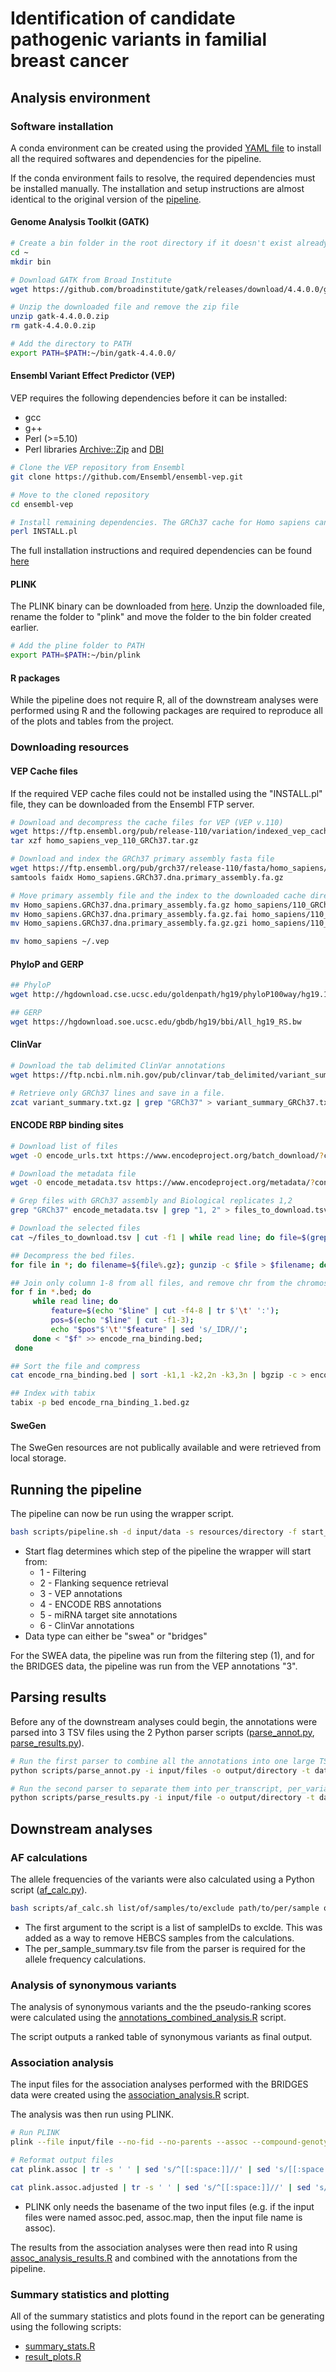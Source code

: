 # Identification of candidate pathogenic variants in familial breast cancer

## Analysis environment
### Software installation
A conda environment can be created using the provided [YAML file](/gatk-vep.yaml) to install all the required softwares and dependencies for the pipeline.

If the conda environment fails to resolve, the required dependencies must be installed manually. The installation and setup instructions are almost identical to the original version of the [pipeline](https://github.com/aboffelli/variant_annotation).

#### Genome Analysis Toolkit (GATK)

```sh
# Create a bin folder in the root directory if it doesn't exist already
cd ~
mkdir bin

# Download GATK from Broad Institute
wget https://github.com/broadinstitute/gatk/releases/download/4.4.0.0/gatk-4.4.0.0.zip

# Unzip the downloaded file and remove the zip file
unzip gatk-4.4.0.0.zip
rm gatk-4.4.0.0.zip

# Add the directory to PATH
export PATH=$PATH:~/bin/gatk-4.4.0.0/
```

#### Ensembl Variant Effect Predictor (VEP)

VEP requires the following dependencies before it can be installed:
* gcc
* g++
* Perl (>=5.10)
* Perl libraries [Archive::Zip](https://metacpan.org/pod/Archive::Zip) and [DBI](https://metacpan.org/pod/DBI)

```sh
# Clone the VEP repository from Ensembl
git clone https://github.com/Ensembl/ensembl-vep.git

# Move to the cloned repository
cd ensembl-vep

# Install remaining dependencies. The GRCh37 cache for Homo sapiens can and should also be installed using this script
perl INSTALL.pl
```

The full installation instructions and required dependencies can be found [here](http://www.ensembl.org/info/docs/tools/vep/script/vep_download.html)

#### PLINK
The PLINK binary can be downloaded from [here](https://www.cog-genomics.org/plink/). Unzip the downloaded file, rename the folder to "plink" and move the folder to the bin folder created earlier.

```sh
# Add the pline folder to PATH
export PATH=$PATH:~/bin/plink
```

#### R packages
While the pipeline does not require R, all of the downstream analyses were performed using R and the following packages are required to reproduce all of the plots and tables from the project.

### Downloading resources

#### VEP Cache files
If the required VEP cache files could not be installed using the "INSTALL.pl" file, they can be downloaded from the Ensembl FTP server.

```sh
# Download and decompress the cache files for VEP (VEP v.110)
wget https://ftp.ensembl.org/pub/release-110/variation/indexed_vep_cache/homo_sapiens_vep_110_GRCh37.tar.gz
tar xzf homo_sapiens_vep_110_GRCh37.tar.gz

# Download and index the GRCh37 primary assembly fasta file
wget https://ftp.ensembl.org/pub/grch37/release-110/fasta/homo_sapiens/dna/Homo_sapiens.GRCh37.dna.primary_assembly.fa.gz
samtools faidx Homo_sapiens.GRCh37.dna.primary_assembly.fa.gz

# Move primary assembly file and the index to the downloaded cache directory and move to the VEP cache directory
mv Homo_sapiens.GRCh37.dna.primary_assembly.fa.gz homo_sapiens/110_GRCh37/
mv Homo_sapiens.GRCh37.dna.primary_assembly.fa.gz.fai homo_sapiens/110_GRCh37/
mv Homo_sapiens.GRCh37.dna.primary_assembly.fa.gz.gzi homo_sapiens/110_GRCh37/

mv homo_sapiens ~/.vep
```

#### PhyloP and GERP

```sh
## PhyloP
wget http://hgdownload.cse.ucsc.edu/goldenpath/hg19/phyloP100way/hg19.100way.phyloP100way.bw

## GERP
wget https://hgdownload.soe.ucsc.edu/gbdb/hg19/bbi/All_hg19_RS.bw
```

#### ClinVar

```sh
# Download the tab delimited ClinVar annotations
wget https://ftp.ncbi.nlm.nih.gov/pub/clinvar/tab_delimited/variant_summary.txt.gz

# Retrieve only GRCh37 lines and save in a file.
zcat variant_summary.txt.gz | grep "GRCh37" > variant_summary_GRCh37.txt
```

#### ENCODE RBP binding sites
```sh
# Download list of files
wget -O encode_urls.txt https://www.encodeproject.org/batch_download/?control_type!=*&status=released&perturbed=false&assay_slims=RNA+binding&assembly=hg19&files.file_type=bed+narrowPeak&replicates.library.biosample.donor.organism.scientific_name=Homo+sapiens&assay_title=eCLIP&type=Experiment

# Download the metadata file
wget -O encode_metadata.tsv https://www.encodeproject.org/metadata/?control_type%21=%2A&status=released&perturbed=false&assay_slims=RNA+binding&assembly=hg19&files.file_type=bed+narrowPeak&replicates.library.biosample.donor.organism.scientific_name=Homo+sapiens&assay_title=eCLIP&type=Experiment

# Grep files with GRCh37 assembly and Biological replicates 1,2
grep "GRCh37" encode_metadata.tsv | grep "1, 2" > files_to_download.tsv

# Download the selected files
cat ~/files_to_download.tsv | cut -f1 | while read line; do file=$(grep "$line" encode_urls.txt); wget $file ; done

## Decompress the bed files.
for file in *; do filename=${file%.gz}; gunzip -c $file > $filename; done

## Join only column 1-8 from all files, and remove chr from the chromosome column and _IDR from prot column.
for f in *.bed; do
     while read line; do
         feature=$(echo "$line" | cut -f4-8 | tr $'\t' ':');
         pos=$(echo "$line" | cut -f1-3);
         echo "$pos"$'\t'"$feature" | sed 's/_IDR//';
     done < "$f" >> encode_rna_binding.bed;
 done

## Sort the file and compress
cat encode_rna_binding.bed | sort -k1,1 -k2,2n -k3,3n | bgzip -c > encode_rna_binding_1.bed.gz

## Index with tabix
tabix -p bed encode_rna_binding_1.bed.gz
```
#### SweGen
The SweGen resources are not publically available and were retrieved from local storage.

## Running the pipeline
The pipeline can now be run using the wrapper script.

```sh
bash scripts/pipeline.sh -d input/data -s resources/directory -f start_flag -t data/type -o output/directory
```
* Start flag determines which step of the pipeline the wrapper will start from:
  * 1 - Filtering
  * 2 - Flanking sequence retrieval
  * 3 - VEP annotations
  * 4 - ENCODE RBS annotations
  * 5 - miRNA target site annotations
  * 6 - ClinVar annotations
* Data type can either be "swea" or "bridges"

For the SWEA data, the pipeline was run from the filtering step (1), and for the BRIDGES data, the pipeline was run from the VEP annotations "3".

## Parsing results
Before any of the downstream analyses could begin, the annotations were parsed into 3 TSV files using the 2 Python parser scripts ([parse_annot.py](./parse_annot.py), [parse_results.py](./parse_results.py)).

```sh
# Run the first parser to combine all the annotations into one large TSV file
python scripts/parse_annot.py -i input/files -o output/directory -t data/type

# Run the second parser to separate them into per_transcript, per_variant, and per_sample files
python scripts/parse_results.py -i input/file -o output/directory -t data/type
```

## Downstream analyses
### AF calculations
The allele frequencies of the variants were also calculated using a Python script ([af_calc.py](./af_calc.py)).
```sh
bash scripts/af_calc.sh list/of/samples/to/exclude path/to/per/sample output/file
```

* The first argument to the script is a list of sampleIDs to exclde. This was added as a way to remove HEBCS samples from the calculations.
* The per_sample_summary.tsv file from the parser is required for the allele frequency calculations.

### Analysis of synonymous variants
The analysis of synonymous variants and the the pseudo-ranking scores were calculated using the [annotations_combined_analysis.R](../../3_results/annotation_combined_analysis.R) script.

The script outputs a ranked table of synonymous variants as final output.

### Association analysis
The input files for the association analyses performed with the BRIDGES data were created using the [association_analysis.R](../../2_association_analysis/association_analysis.R) script.

The analysis was then run using PLINK.

```sh
# Run PLINK
plink --file input/file --no-fid --no-parents --assoc --compound-genotypes --adjust

# Reformat output files
cat plink.assoc | tr -s ' ' | sed 's/^[[:space:]]//' | sed 's/[[:space:]]$//' | tr ' ' '\t' > output_reformatted.txt

cat plink.assoc.adjusted | tr -s ' ' | sed 's/^[[:space:]]//' | sed 's/[[:space:]]$//' | tr ' ' '\t' > output_adjusted_reformatted.txt
```

* PLINK only needs the basename of the two input files (e.g. if the input files were named assoc.ped, assoc.map, then the input file name is assoc).

The results from the association analyses were then read into R using [assoc_analysis_results.R](../../3_results/assoc_analysis_results.R) and combined with the annotations from the pipeline.

### Summary statistics and plotting
All of the summary statistics and plots found in the report can be generating using the following scripts:
* [summary_stats.R](../../3_results/summary_stats.R)
* [result_plots.R](../../3_results/result_plots.R)